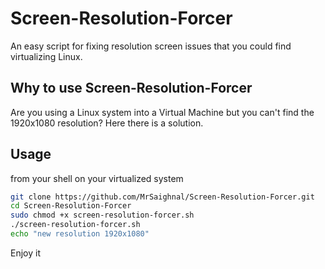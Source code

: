 # Screen-Resolution-Forcer
An easy script for fixing resolution screen issues that you could find virtualizing Linux.

## Why to use Screen-Resolution-Forcer
Are you using a Linux system into a Virtual Machine but you can't find the 1920x1080 resolution? Here there is a solution.

## Usage
from your shell on your virtualized system
```bash
git clone https://github.com/MrSaighnal/Screen-Resolution-Forcer.git
cd Screen-Resolution-Forcer 
sudo chmod +x screen-resolution-forcer.sh
./screen-resolution-forcer.sh
echo "new resolution 1920x1080"

```
Enjoy it
